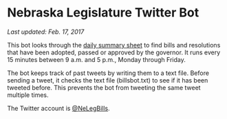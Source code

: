 # Nebraska Legislature Twitter Bot

*Last updated: Feb. 17, 2017*

This bot looks through the [daily summary sheet](http://nebraskalegislature.gov/calendar/summary.php?day=2017-02-16) to find bills and resolutions that have been adopted, passed or approved by the governor. It runs every 15 minutes between 9 a.m. and 5 p.m., Monday through Friday.

The bot keeps track of past tweets by writing them to a text file. Before sending a tweet, it checks the text file (billsbot.txt) to see if it has been tweeted before. This prevents the bot from tweeting the same tweet multiple times.

The Twitter account is [@NeLegBills](http://twitter.com/nelegbills).

